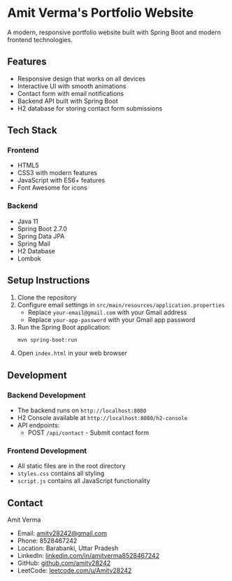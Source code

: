 # Amit Verma's Portfolio Website

A modern, responsive portfolio website built with Spring Boot and modern frontend technologies.

## Features

- Responsive design that works on all devices
- Interactive UI with smooth animations
- Contact form with email notifications
- Backend API built with Spring Boot
- H2 database for storing contact form submissions

## Tech Stack

### Frontend
- HTML5
- CSS3 with modern features
- JavaScript with ES6+ features
- Font Awesome for icons

### Backend
- Java 11
- Spring Boot 2.7.0
- Spring Data JPA
- Spring Mail
- H2 Database
- Lombok

## Setup Instructions

1. Clone the repository
2. Configure email settings in `src/main/resources/application.properties`
   - Replace `your-email@gmail.com` with your Gmail address
   - Replace `your-app-password` with your Gmail app password
3. Run the Spring Boot application:
   ```bash
   mvn spring-boot:run
   ```
4. Open `index.html` in your web browser

## Development

### Backend Development
- The backend runs on `http://localhost:8080`
- H2 Console available at `http://localhost:8080/h2-console`
- API endpoints:
  - POST `/api/contact` - Submit contact form

### Frontend Development
- All static files are in the root directory
- `styles.css` contains all styling
- `script.js` contains all JavaScript functionality

## Contact

Amit Verma
- Email: amitv28242@gmail.com
- Phone: 8528467242
- Location: Barabanki, Uttar Pradesh
- LinkedIn: [linkedin.com/in/amitverma8528467242](https://linkedin.com/in/amitverma8528467242)
- GitHub: [github.com/amitv28242](https://github.com/amitv28242)
- LeetCode: [leetcode.com/u/Amitv28242](https://leetcode.com/u/Amitv28242/)
